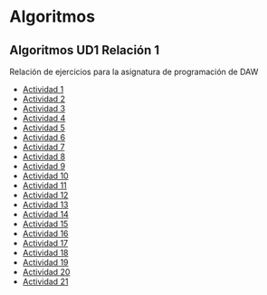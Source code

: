 # Algoritmos
## Algoritmos UD1 Relación 1

Relación de ejercicios para la asignatura de programación de DAW

- <a href=Act1.md> Actividad 1 </a>
- <a href=Act2.md> Actividad 2 </a>
- <a href=Act3.md> Actividad 3 </a>
- <a href=Act4.md> Actividad 4 </a>
- <a href=Act5.md> Actividad 5 </a>
- <a href=Act6.md> Actividad 6 </a>
- <a href=Act7.md> Actividad 7 </a>
- <a href=Act8.md> Actividad 8 </a>
- <a href=Act9.md> Actividad 9 </a>
- <a href=Act10.md> Actividad 10 </a>
- <a href=Act11.md> Actividad 11 </a>
- <a href=Act12.md> Actividad 12 </a>
- <a href=Act13.md> Actividad 13 </a>
- <a href=Act14.md> Actividad 14 </a>
- <a href=Act15.md> Actividad 15 </a>
- <a href=Act16.md> Actividad 16 </a>
- <a href=Act17.md> Actividad 17 </a>
- <a href=Act18.md> Actividad 18 </a>
- <a href=Act19.md> Actividad 19 </a>
- <a href=Act20.md> Actividad 20 </a>
- <a href=Act21.md> Actividad 21 </a>
